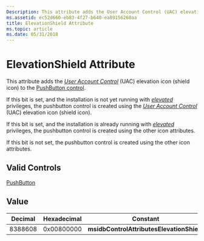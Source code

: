 ```yaml
---
Description: This attribute adds the User Account Control (UAC) elevation icon (shield icon) to the PushButton control.
ms.assetid: ec52d660-eb83-4f27-b640-ea89156260aa
title: ElevationShield Attribute
ms.topic: article
ms.date: 05/31/2018
---
```


# ElevationShield Attribute

This attribute adds the [*User Account Control*](u-gly.md) (UAC) elevation icon (shield icon) to the [PushButton control](pushbutton-control.md).

If this bit is set, and the installation is not yet running with [*elevated*](e-gly.md) privileges, the pushbutton control is created using the [*User Account Control*](u-gly.md) (UAC) elevation icon (shield icon).

If this bit is set, and the installation is already running with [*elevated*](e-gly.md) privileges, the pushbutton control is created using the other icon attributes.

If this bit is not set, the pushbutton control is created using the other icon attributes.

## Valid Controls

[PushButton](pushbutton-control.md)

## Value



| Decimal | Hexadecimal | Constant                                  |
|---------|-------------|-------------------------------------------|
| 8388608 | 0x00800000  | **msidbControlAttributesElevationShield** |



 

 

 



